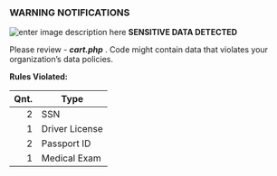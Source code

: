 ### **WARNING NOTIFICATIONS**


![enter image description here](https://i.ibb.co/j38rhxz/Screenshot-2022-11-28-at-8-53-04-PM-1.png%29) **SENSITIVE DATA DETECTED**



Please review  - _**cart.php**_ . Code might contain data that violates your organization’s data policies.


 **Rules Violated:** 
 <summary> </summary>

| Qnt. |Type|
|-----:|-----------|
|     2| SSN|
|     1| Driver License  |
|     2| Passport ID     |
|     1| Medical Exam     |
  
</details>

